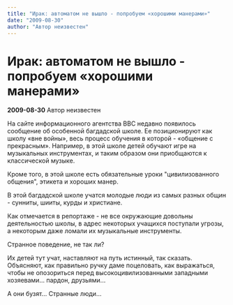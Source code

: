 ```yaml
---
title: "Ирак: автоматом не вышло - попробуем «хорошими манерами»"
date: "2009-08-30"
author: "Автор неизвестен"
---
```


# Ирак: автоматом не вышло - попробуем «хорошими манерами»

**2009-08-30** Автор неизвестен

На сайте информационного агентства BBC недавно появилось сообщение об особенной багдадской школе. Ее позиционируют как школу «вне войны», весь процесс обучения в которой - «общение с прекрасным». Например, в этой школе детей обучают игре на музыкальных инструментах, и таким образом они приобщаются к классической музыке.

Кроме того, в этой школе есть обязательные уроки "цивилизованного общения", этикета и хороших манер.

В этой багдадской школе учатся молодые люди из самых разных общин - сунниты, шииты, курды и христиане.

Как отмечается в репортаже - не все окружающие довольны деятельностью школы, в адрес некоторых учащихся поступали угрозы, а некоторым даже ломали их музыкальные инструменты.

Странное поведение, не так ли?

Их детей тут учат, наставляют на путь истинный, так сказать. Объясняют, как правильно ручку даме поцеловать, как выражаться, чтобы не опозориться перед высокоцивилизованными западными хозяевами... пардон, друзьями...

А они бузят... Странные люди...